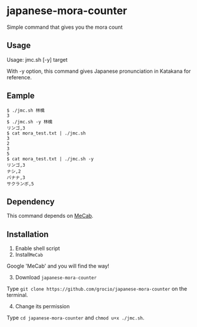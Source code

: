 # japanese-mora-counter
Simple command that gives you the mora count

## Usage
Usage: jmc.sh [-y] target

With -y option, this command gives Japanese pronunciation in Katakana for reference.

## Eample
```
$ ./jmc.sh 林檎
3
$ ./jmc.sh -y 林檎
リンゴ,3
$ cat mora_test.txt | ./jmc.sh
3
2
3
5
$ cat mora_test.txt | ./jmc.sh -y
リンゴ,3
ナシ,2
バナナ,3
サクランボ,5
```

## Dependency
This command depends on [MeCab](http://taku910.github.io/mecab/).

## Installation
1. Enable shell script
2. Install`MeCab`

Google 'MeCab' and you will find the way!

3. Download `japanese-mora-counter`

Type `git clone https://github.com/grocio/japanese-mora-counter` on the terminal.

4. Change its permission

Type `cd japanese-mora-counter` and `chmod u+x ./jmc.sh`.
